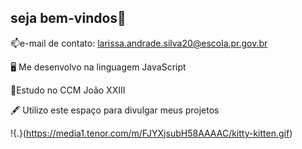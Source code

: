 ## seja bem-vindos💓

📫e-mail de contato: larissa.andrade.silva20@escola.pr.gov.br

🖥️ Me desenvolvo na linguagem JavaScript 

📍Estudo no CCM João XXIII

🖋️ Utilizo este espaço para divulgar meus projetos 

!{.}(https://media1.tenor.com/m/FJYXjsubH58AAAAC/kitty-kitten.gif)




